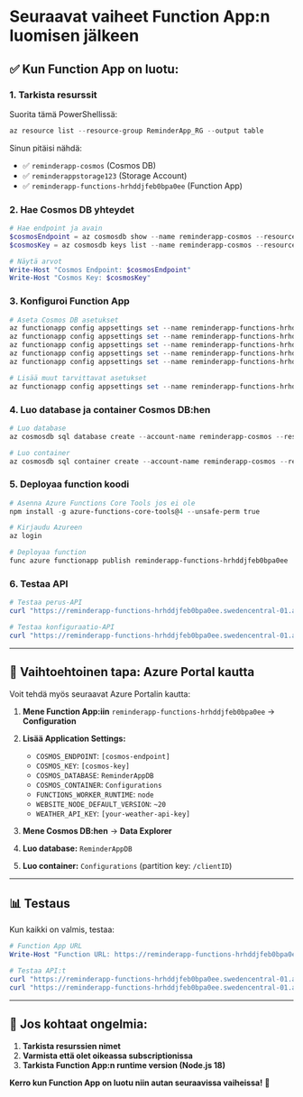 # Seuraavat vaiheet Function App:n luomisen jälkeen

## ✅ **Kun Function App on luotu:**

### 1. **Tarkista resurssit**

Suorita tämä PowerShellissä:
```powershell
az resource list --resource-group ReminderApp_RG --output table
```

Sinun pitäisi nähdä:
- ✅ `reminderapp-cosmos` (Cosmos DB)
- ✅ `reminderappstorage123` (Storage Account)
- ✅ `reminderapp-functions-hrhddjfeb0bpa0ee` (Function App)

### 2. **Hae Cosmos DB yhteydet**

```powershell
# Hae endpoint ja avain
$cosmosEndpoint = az cosmosdb show --name reminderapp-cosmos --resource-group ReminderApp_RG --query documentEndpoint --output tsv
$cosmosKey = az cosmosdb keys list --name reminderapp-cosmos --resource-group ReminderApp_RG --query primaryMasterKey --output tsv

# Näytä arvot
Write-Host "Cosmos Endpoint: $cosmosEndpoint"
Write-Host "Cosmos Key: $cosmosKey"
```

### 3. **Konfiguroi Function App**

```powershell
# Aseta Cosmos DB asetukset
az functionapp config appsettings set --name reminderapp-functions-hrhddjfeb0bpa0ee --resource-group ReminderApp_RG --setting COSMOS_ENDPOINT="$cosmosEndpoint"
az functionapp config appsettings set --name reminderapp-functions-hrhddjfeb0bpa0ee --resource-group ReminderApp_RG --setting COSMOS_KEY="$cosmosKey"
az functionapp config appsettings set --name reminderapp-functions-hrhddjfeb0bpa0ee --resource-group ReminderApp_RG --setting COSMOS_DATABASE="ReminderAppDB"
az functionapp config appsettings set --name reminderapp-functions-hrhddjfeb0bpa0ee --resource-group ReminderApp_RG --setting COSMOS_CONTAINER="Configurations"
az functionapp config appsettings set --name reminderapp-functions-hrhddjfeb0bpa0ee --resource-group ReminderApp_RG --setting FUNCTIONS_WORKER_RUNTIME="node"

# Lisää muut tarvittavat asetukset
az functionapp config appsettings set --name reminderapp-functions-hrhddjfeb0bpa0ee --resource-group ReminderApp_RG --setting WEATHER_API_KEY="your-openweathermap-key"
```

### 4. **Luo database ja container Cosmos DB:hen**

```powershell
# Luo database
az cosmosdb sql database create --account-name reminderapp-cosmos --resource-group ReminderApp_RG --name ReminderAppDB

# Luo container
az cosmosdb sql container create --account-name reminderapp-cosmos --resource-group ReminderApp_RG --database-name ReminderAppDB --name Configurations --partition-key-path "/clientID"
```

### 5. **Deployaa function koodi**

```powershell
# Asenna Azure Functions Core Tools jos ei ole
npm install -g azure-functions-core-tools@4 --unsafe-perm true

# Kirjaudu Azureen
az login

# Deployaa function
func azure functionapp publish reminderapp-functions-hrhddjfeb0bpa0ee
```

### 6. **Testaa API**

```powershell
# Testaa perus-API
curl "https://reminderapp-functions-hrhddjfeb0bpa0ee.swedencentral-01.azurewebsites.net/api/ReminderAPI?clientID=test"

# Testaa konfiguraatio-API
curl "https://reminderapp-functions-hrhddjfeb0bpa0ee.swedencentral-01.azurewebsites.net/api/ConfigAPI?clientID=test"
```

---

## 🎯 **Vaihtoehtoinen tapa: Azure Portal kautta**

Voit tehdä myös seuraavat Azure Portalin kautta:

1. **Mene Function App:iin** `reminderapp-functions-hrhddjfeb0bpa0ee` → **Configuration**
2. **Lisää Application Settings:**
   - `COSMOS_ENDPOINT`: `[cosmos-endpoint]`
   - `COSMOS_KEY`: `[cosmos-key]`
   - `COSMOS_DATABASE`: `ReminderAppDB`
   - `COSMOS_CONTAINER`: `Configurations`
   - `FUNCTIONS_WORKER_RUNTIME`: `node`
   - `WEBSITE_NODE_DEFAULT_VERSION`: `~20`
   - `WEATHER_API_KEY`: `[your-weather-api-key]`

3. **Mene Cosmos DB:hen** → **Data Explorer**
4. **Luo database:** `ReminderAppDB`
5. **Luo container:** `Configurations` (partition key: `/clientID`)

---

## 📊 **Testaus**

Kun kaikki on valmis, testaa:

```powershell
# Function App URL
Write-Host "Function URL: https://reminderapp-functions-hrhddjfeb0bpa0ee.swedencentral-01.azurewebsites.net"

# Testaa API:t
curl "https://reminderapp-functions-hrhddjfeb0bpa0ee.swedencentral-01.azurewebsites.net/api/ReminderAPI?clientID=test"
curl "https://reminderapp-functions-hrhddjfeb0bpa0ee.swedencentral-01.azurewebsites.net/api/ConfigAPI?clientID=test"
```

---

## 🚨 **Jos kohtaat ongelmia:**

1. **Tarkista resurssien nimet**
2. **Varmista että olet oikeassa subscriptionissa**
3. **Tarkista Function App:n runtime version (Node.js 18)**

**Kerro kun Function App on luotu niin autan seuraavissa vaiheissa!** 🚀
